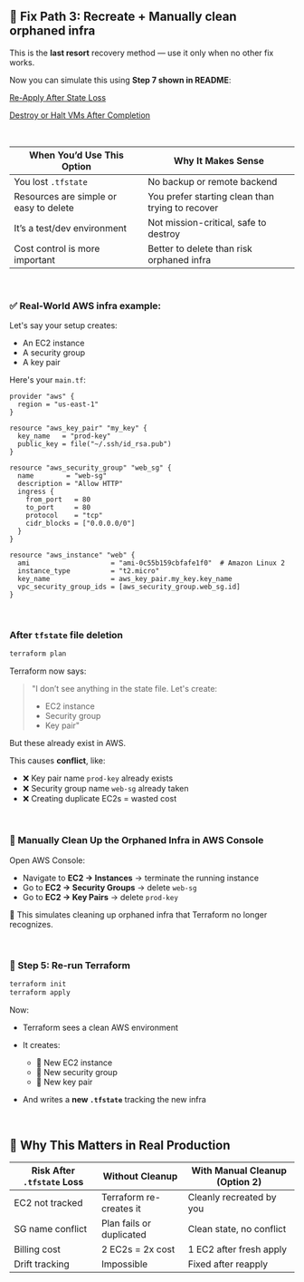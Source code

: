 ## 🧹 Fix Path 3: Recreate + Manually clean orphaned infra

This is the **last resort** recovery method — use it only when no other fix works.

Now you can simulate this using **Step 7 shown in README**:

[Re-Apply After State Loss](./README.md#-steps-to-break-it-7--re-apply-after-state-loss)

[Destroy or Halt VMs After Completion](../../README.md#-destroy-or-halt-vms-after-scenario-completion)

<br>

| When You’d Use This Option             | Why It Makes Sense                               |
| -------------------------------------- | ------------------------------------------------ |
| You lost `.tfstate`                    | No backup or remote backend                      |
| Resources are simple or easy to delete | You prefer starting clean than trying to recover |
| It’s a test/dev environment            | Not mission-critical, safe to destroy            |
| Cost control is more important         | Better to delete than risk orphaned infra        |

<br>

### ✅ Real-World AWS infra example:

Let's say your setup creates:

* An EC2 instance
* A security group
* A key pair

Here's your `main.tf`:

```hcl
provider "aws" {
  region = "us-east-1"
}

resource "aws_key_pair" "my_key" {
  key_name   = "prod-key"
  public_key = file("~/.ssh/id_rsa.pub")
}

resource "aws_security_group" "web_sg" {
  name        = "web-sg"
  description = "Allow HTTP"
  ingress {
    from_port   = 80
    to_port     = 80
    protocol    = "tcp"
    cidr_blocks = ["0.0.0.0/0"]
  }
}

resource "aws_instance" "web" {
  ami                    = "ami-0c55b159cbfafe1f0"  # Amazon Linux 2
  instance_type          = "t2.micro"
  key_name               = aws_key_pair.my_key.key_name
  vpc_security_group_ids = [aws_security_group.web_sg.id]
}
```

<br>

### After `tfstate` file deletion

```bash
terraform plan
```

Terraform now says:

> "I don’t see anything in the state file. Let's create:
>
> * EC2 instance
> * Security group
> * Key pair"

But these already exist in AWS.

This causes **conflict**, like:

* ❌ Key pair name `prod-key` already exists
* ❌ Security group name `web-sg` already taken
* ❌ Creating duplicate EC2s = wasted cost

<br>

### 🧹 Manually Clean Up the Orphaned Infra in AWS Console

Open AWS Console:

* Navigate to **EC2 → Instances** → terminate the running instance
* Go to **EC2 → Security Groups** → delete `web-sg`
* Go to **EC2 → Key Pairs** → delete `prod-key`

🧠 This simulates cleaning up orphaned infra that Terraform no longer recognizes.

<br>

### 🔁 Step 5: Re-run Terraform

```bash
terraform init
terraform apply
```

Now:

* Terraform sees a clean AWS environment
* It creates:

  * 🔄 New EC2 instance
  * 🔄 New security group
  * 🔄 New key pair
* And writes a **new `.tfstate`** tracking the new infra

<br>

## 📌 Why This Matters in Real Production

| Risk After `.tfstate` Loss | Without Cleanup          | With Manual Cleanup (Option 2) |
| -------------------------- | ------------------------ | ------------------------------ |
| EC2 not tracked            | Terraform re-creates it  | Cleanly recreated by you       |
| SG name conflict           | Plan fails or duplicated | Clean state, no conflict       |
| Billing cost               | 2 EC2s = 2x cost         | 1 EC2 after fresh apply        |
| Drift tracking             | Impossible               | Fixed after reapply            |
